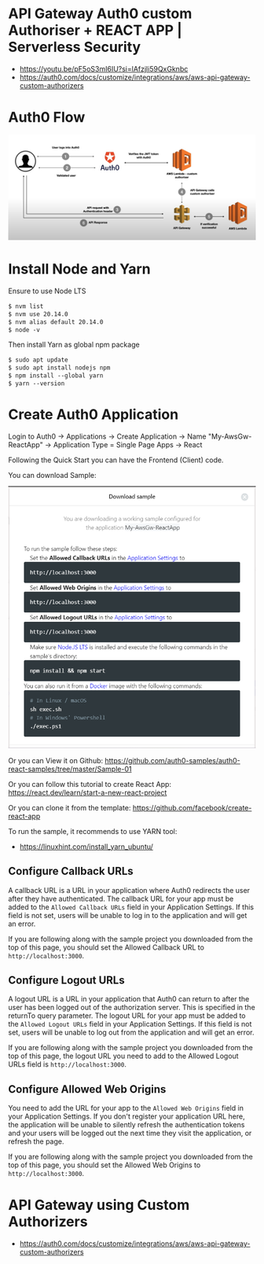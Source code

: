 # API Gateway Auth0 custom Authoriser + REACT APP | Serverless Security
* https://youtu.be/pF5oS3mI6IU?si=lAfzjli59QxGknbc
* https://auth0.com/docs/customize/integrations/aws/aws-api-gateway-custom-authorizers

# Auth0 Flow

![auth0_flow](./images/api-gateway-auth0-react-app-flow.png)

# Install Node and Yarn

Ensure to use Node LTS
```
$ nvm list
$ nvm use 20.14.0
$ nvm alias default 20.14.0
$ node -v
```

Then install Yarn as global npm package
```
$ sudo apt update
$ sudo apt install nodejs npm
$ npm install --global yarn
$ yarn --version
```


# Create Auth0 Application

Login to Auth0 -> Applications -> Create Application -> Name "My-AwsGw-ReactApp" -> Application Type = Single Page Apps -> React

Following the Quick Start you can have the Frontend (Client) code.

You can download Sample:

![download_sample](./images/api-gateway-auth0-react-app-download-sample.png)


Or you can View it on Github: https://github.com/auth0-samples/auth0-react-samples/tree/master/Sample-01

Or you can follow this tutorial to create React App: https://react.dev/learn/start-a-new-react-project

Or you can clone it from the template: https://github.com/facebook/create-react-app


To run the sample, it recommends to use YARN tool:
* https://linuxhint.com/install_yarn_ubuntu/



## Configure Callback URLs
A callback URL is a URL in your application where Auth0 redirects the user after they have authenticated. The callback URL for your app must be added to the `Allowed Callback URLs` field in your Application Settings. If this field is not set, users will be unable to log in to the application and will get an error.

If you are following along with the sample project you downloaded from the top of this page, you should set the Allowed Callback URL to `http://localhost:3000`.

## Configure Logout URLs
A logout URL is a URL in your application that Auth0 can return to after the user has been logged out of the authorization server. This is specified in the returnTo query parameter. The logout URL for your app must be added to the `Allowed Logout URLs` field in your Application Settings. If this field is not set, users will be unable to log out from the application and will get an error.

If you are following along with the sample project you downloaded from the top of this page, the logout URL you need to add to the Allowed Logout URLs field is `http://localhost:3000`.


## Configure Allowed Web Origins
You need to add the URL for your app to the `Allowed Web Origins` field in your Application Settings. If you don't register your application URL here, the application will be unable to silently refresh the authentication tokens and your users will be logged out the next time they visit the application, or refresh the page.

If you are following along with the sample project you downloaded from the top of this page, you should set the Allowed Web Origins to `http://localhost:3000`.

# API Gateway using Custom Authorizers
* https://auth0.com/docs/customize/integrations/aws/aws-api-gateway-custom-authorizers

